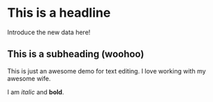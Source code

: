 # This is a headline

Introduce the new data here!

## This is a subheading (woohoo)

This is just an awesome demo for text editing. I love working with my awesome wife.

I am *italic* and **bold**.
